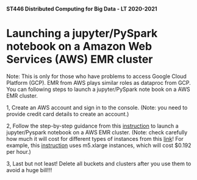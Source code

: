 **ST446 Distributed Computing for Big Data - LT 2020-2021**

# Launching a jupyter/PySpark notebook on a Amazon Web Services (AWS) EMR cluster
Note: This is only for those who have problems to access Google Cloud Platform (GCP). EMR from AWS plays similar roles as dataproc from GCP. You can following steps to launch a jupyter/PySpark note book on a AWS EMR cluster.

1, Create an AWS account and sign in to the console. (Note: you need to provide credit card details to create an account.)

2, Follow the step-by-step guidance from this [instruction](https://towardsdatascience.com/getting-started-with-pyspark-on-amazon-emr-c85154b6b921) to launch a jupyter/Pyspark notebook on a AWS EMR cluster. (Note: check carefully how much it will cost for different types of instances from this [link](https://aws.amazon.com/emr/pricing/)! For example, this [instruction](https://towardsdatascience.com/getting-started-with-pyspark-on-amazon-emr-c85154b6b921) uses m5.xlarge instances, which will cost $0.192 per hour.)

3, Last but not least! Delete all buckets and clusters after you use them to avoid a huge bill!!!
